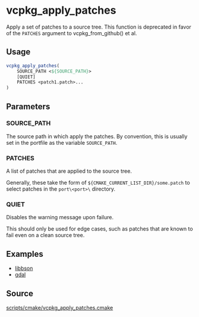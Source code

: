 # vcpkg_apply_patches

Apply a set of patches to a source tree. This function is deprecated in favor of the `PATCHES` argument to vcpkg_from_github() et al.

## Usage
```cmake
vcpkg_apply_patches(
    SOURCE_PATH <${SOURCE_PATH}>
    [QUIET]
    PATCHES <patch1.patch>...
)
```

## Parameters
### SOURCE_PATH
The source path in which apply the patches. By convention, this is usually set in the portfile as the variable `SOURCE_PATH`.

### PATCHES
A list of patches that are applied to the source tree.

Generally, these take the form of `${CMAKE_CURRENT_LIST_DIR}/some.patch` to select patches in the `port\<port>\` directory.

### QUIET
Disables the warning message upon failure.

This should only be used for edge cases, such as patches that are known to fail even on a clean source tree.

## Examples

* [libbson](https://github.com/Microsoft/vcpkg/blob/master/ports/libbson/portfile.cmake)
* [gdal](https://github.com/Microsoft/vcpkg/blob/master/ports/gdal/portfile.cmake)

## Source
[scripts/cmake/vcpkg_apply_patches.cmake](https://github.com/Microsoft/vcpkg/blob/master/scripts/cmake/vcpkg_apply_patches.cmake)
